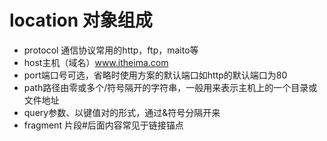 # location 对象组成
* protocol 通信协议常用的http，ftp，maito等
* host主机（域名）www.itheima.com 
* port端口号可选，省略时使用方案的默认端口如http的默认端口为80
* path路径由零或多个/符号隔开的字符串，一般用来表示主机上的一个目录或文件地址
* query参数、以键值对的形式，通过&符号分隔开来
* fragment 片段#后面内容常见于链接锚点